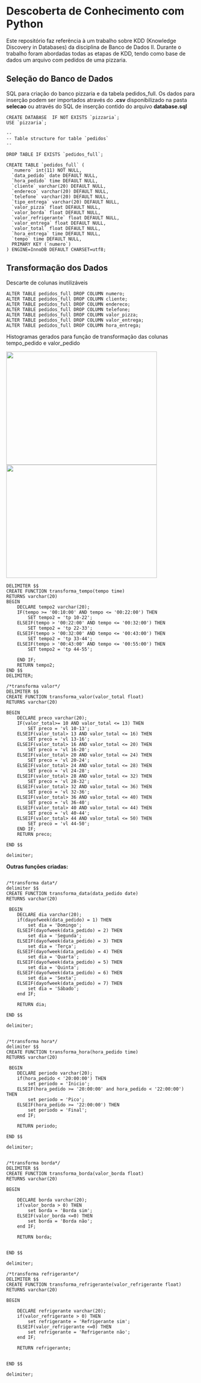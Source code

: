 # Descoberta de Conhecimento com Python

Este repositório faz referência à um trabalho sobre KDD (Knowledge Discovery in Databases) da disciplina de Banco de Dados II. Durante o trabalho foram abordadas todas as etapas de KDD, tendo como base de dados um arquivo com pedidos de uma pizzaria.


<h2> Seleção do Banco de Dados </h2>

SQL para criação do banco pizzaria e da tabela pedidos_full. Os dados para inserção podem ser importados através do <b>.csv</b> disponibilizado na pasta <b>selecao</b> ou através do SQL de inserção contido do arquivo <b>database.sql</b>

```
CREATE DATABASE  IF NOT EXISTS `pizzaria`;
USE `pizzaria`;

--
-- Table structure for table `pedidos`
--

DROP TABLE IF EXISTS `pedidos_full`;

CREATE TABLE `pedidos_full` (
  `numero` int(11) NOT NULL,
  `data_pedido` date DEFAULT NULL,
  `hora_pedido` time DEFAULT NULL,
  `cliente` varchar(20) DEFAULT NULL,
  `endereco` varchar(20) DEFAULT NULL,
  `telefone` varchar(20) DEFAULT NULL,
  `tipo_entrega` varchar(20) DEFAULT NULL,
  `valor_pizza` float DEFAULT NULL,
  `valor_borda` float DEFAULT NULL,
  `valor_refrigerante` float DEFAULT NULL,
  `valor_entrega` float DEFAULT NULL,
  `valor_total` float DEFAULT NULL,
  `hora_entrega` time DEFAULT NULL,
  `tempo` time DEFAULT NULL,
  PRIMARY KEY (`numero`)
) ENGINE=InnoDB DEFAULT CHARSET=utf8;

```
<h2> Transformação dos Dados </h2>

Descarte de colunas inutilizáveis

```
ALTER TABLE pedidos_full DROP COLUMN numero;
ALTER TABLE pedidos_full DROP COLUMN cliente;
ALTER TABLE pedidos_full DROP COLUMN endereco;
ALTER TABLE pedidos_full DROP COLUMN telefone;
ALTER TABLE pedidos_full DROP COLUMN valor_pizza;
ALTER TABLE pedidos_full DROP COLUMN valor_entrega;
ALTER TABLE pedidos_full DROP COLUMN hora_entrega;
```

Histogramas gerados para função de transformação das colunas tempo_pedido e valor_pedido<br>

<img width="400px" height="300px" src="numpy-matplotlib/dados1.png">
<img width="400px" height="300px" src="numpy-matplotlib/dados2.png">

```
DELIMITER $$
CREATE FUNCTION transforma_tempo(tempo time) 
RETURNS varchar(20)
BEGIN
    DECLARE tempo2 varchar(20);
    IF(tempo >= '00:10:00' AND tempo <= '00:22:00') THEN
        SET tempo2 = 'tp 10-22';
    ELSEIF(tempo > '00:22:00' AND tempo <= '00:32:00') THEN
        SET tempo2 = 'tp 22-33';
    ELSEIF(tempo > '00:32:00' AND tempo <= '00:43:00') THEN
        SET tempo2 = 'tp 33-44';
    ELSEIF(tempo > '00:43:00' AND tempo <= '00:55:00') THEN
        SET tempo2 = 'tp 44-55';

    END IF;
    RETURN tempo2;
END $$
DELIMITER;
```

```
/*transforma valor*/
DELIMITER $$
CREATE FUNCTION transforma_valor(valor_total float) 
RETURNS varchar(20)

BEGIN
    DECLARE preco varchar(20);
    IF(valor_total>= 10 AND valor_total <= 13) THEN
        SET preco = 'vl 10-13';
    ELSEIF(valor_total> 13 AND valor_total <= 16) THEN
        SET preco = 'vl 13-16';
    ELSEIF(valor_total> 16 AND valor_total <= 20) THEN
        SET preco = 'vl 16-20';
    ELSEIF(valor_total> 20 AND valor_total <= 24) THEN
        SET preco = 'vl 20-24';
    ELSEIF(valor_total> 24 AND valor_total <= 28) THEN
        SET preco = 'vl 24-28';    
    ELSEIF(valor_total> 28 AND valor_total <= 32) THEN
        SET preco = 'vl 28-32'; 
    ELSEIF(valor_total> 32 AND valor_total <= 36) THEN
        SET preco = 'vl 32-36';
    ELSEIF(valor_total> 36 AND valor_total <= 40) THEN
        SET preco = 'vl 36-40';
    ELSEIF(valor_total> 40 AND valor_total <= 44) THEN
        SET preco = 'vl 40-44';
    ELSEIF(valor_total> 44 AND valor_total <= 50) THEN
        SET preco = 'vl 44-50';
    END IF;
    RETURN preco;

END $$

delimiter;
```

<b>Outras funções criadas:</b>

```

/*transforma data*/
delimiter $$
CREATE FUNCTION transforma_data(data_pedido date) 
RETURNS varchar(20)

 BEGIN
    DECLARE dia varchar(20);
    if(dayofweek(data_pedido) = 1) THEN
        set dia = 'Domingo';
    ELSEIF(dayofweek(data_pedido) = 2) THEN
        set dia = 'Segunda';
    ELSEIF(dayofweek(data_pedido) = 3) THEN
        set dia = 'Terça';
    ELSEIF(dayofweek(data_pedido) = 4) THEN
        set dia = 'Quarta';
    ELSEIF(dayofweek(data_pedido) = 5) THEN
        set dia = 'Quinta';
    ELSEIF(dayofweek(data_pedido) = 6) THEN
        set dia = 'Sexta';    
    ELSEIF(dayofweek(data_pedido) = 7) THEN
        set dia = 'Sábado';
    end IF;

    RETURN dia;

END $$

delimiter;
```

```

/*transforma hora*/
delimiter $$
CREATE FUNCTION transforma_hora(hora_pedido time) 
RETURNS varchar(20)

 BEGIN
    DECLARE periodo varchar(20);
    if(hora_pedido < '20:00:00') THEN
        set periodo = 'Inicio';
    ELSEIF(hora_pedido >= '20:00:00' and hora_pedido < '22:00:00') THEN
        set periodo = 'Pico';
    ELSEIF(hora_pedido >= '22:00:00') THEN
        set periodo = 'Final';
    end IF;

    RETURN periodo;

END $$

delimiter;
```

```

/*transforma borda*/
DELIMITER $$
CREATE FUNCTION transforma_borda(valor_borda float) 
RETURNS varchar(20)

BEGIN
    
	DECLARE borda varchar(20);
    if(valor_borda > 0) THEN
        set borda = 'Borda sim';
    ELSEIF(valor_borda <=0) THEN
        set borda = 'Borda não';
    end IF;

    RETURN borda;


END $$

delimiter;
```
```
/*transforma refrigerante*/
DELIMITER $$
CREATE FUNCTION transforma_refrigerante(valor_refrigerante float) 
RETURNS varchar(20)

BEGIN
    
	DECLARE refrigerante varchar(20);
    if(valor_refrigerante > 0) THEN
        set refrigerante = 'Refrigerante sim';
    ELSEIF(valor_refrigerante <=0) THEN
        set refrigerante = 'Refrigerante não';
    end IF;

    RETURN refrigerante;


END $$

delimiter;
```


